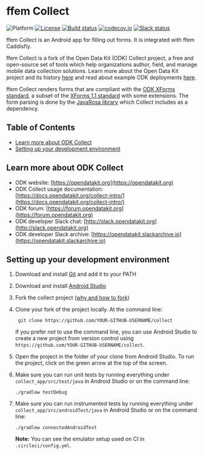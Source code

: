 # ffem Collect
![Platform](https://img.shields.io/badge/platform-Android-blue.svg)
[![License](https://img.shields.io/badge/license-Apache%202.0-blue.svg)](https://opensource.org/licenses/Apache-2.0)
[![Build status](https://circleci.com/gh/opendatakit/collect.svg?style=shield&circle-token=:circle-token)](https://circleci.com/gh/opendatakit/collect)
[![codecov.io](https://codecov.io/github/opendatakit/collect/branch/master/graph/badge.svg)](https://codecov.io/github/opendatakit/collect)
[![Slack status](http://slack.opendatakit.org/badge.svg)](http://slack.opendatakit.org)

ffem Collect is an Android app for filling out forms. It is integrated with ffem Caddisfly.

ffem Collect is a fork of the Open Data Kit (ODK) Collect project, a free and open-source set of tools which help organizations author, field, and manage mobile data collection solutions. Learn more about the Open Data Kit project and its history [here](https://opendatakit.org/about/) and read about example ODK deployments [here](https://opendatakit.org/about/deployments/).

ffem Collect renders forms that are compliant with the [ODK XForms standard](http://opendatakit.github.io/xforms-spec/), a subset of the [XForms 1.1 standard](https://www.w3.org/TR/xforms/) with some extensions. The form parsing is done by the [JavaRosa library](https://github.com/opendatakit/javarosa) which Collect includes as a dependency.

## Table of Contents
* [Learn more about ODK Collect](#learn-more-about-odk-collect)
* [Setting up your development environment](#setting-up-your-development-environment)

## Learn more about ODK Collect
* ODK website: [https://opendatakit.org](https://opendatakit.org)
* ODK Collect usage documentation: [https://docs.opendatakit.org/collect-intro/](https://docs.opendatakit.org/collect-intro/)
* ODK forum: [https://forum.opendatakit.org](https://forum.opendatakit.org)
* ODK developer Slack chat: [http://slack.opendatakit.org](http://slack.opendatakit.org) 
* ODK developer Slack archive: [https://opendatakit.slackarchive.io](https://opendatakit.slackarchive.io) 

## Setting up your development environment

1. Download and install [Git](https://git-scm.com/downloads) and add it to your PATH

1. Download and install [Android Studio](https://developer.android.com/studio/index.html) 

1. Fork the collect project ([why and how to fork](https://help.github.com/articles/fork-a-repo/))

1. Clone your fork of the project locally. At the command line:

        git clone https://github.com/YOUR-GITHUB-USERNAME/collect

    If you prefer not to use the command line, you can use Android Studio to create a new project from version control using `https://github.com/YOUR-GITHUB-USERNAME/collect`.

1. Open the project in the folder of your clone from Android Studio. To run the project, click on the green arrow at the top of the screen.

1. Make sure you can run unit tests by running everything under `collect_app/src/test/java` in Android Studio or on the command line:

    ```
    ./gradlew testDebug
    ```

1. Make sure you can run instrumented tests by running everything under `collect_app/src/androidTest/java` in Android Studio or on the command line:

    ```
    ./gradlew connectedAndroidTest
    ```
    **Note:** You can see the emulator setup used on CI in  `.circleci/config.yml`.
